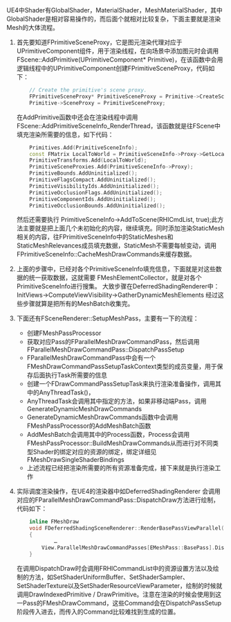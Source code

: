   UE4中Shader有GlobalShader，MaterialShader，MeshMaterialShader，其中GlobalShader是相对容易操作的，而后面个就相对比较复杂，下面主要就是渲染Mesh的大体流程。

1. 首先要知道FPrimitiveSceneProxy，它是图元渲染代理对应于UPrimitiveComponent组件，用于渲染线程，在向场景中添加图元时会调用FScene::AddPrimitive(UPrimitiveComponent* Primitive)，在该函数中会用逻辑线程中的UPrimitiveComponent创建FPrimitiveSceneProxy，代码如下：
    ```cpp
        // Create the primitive's scene proxy.
        FPrimitiveSceneProxy* PrimitiveSceneProxy = Primitive->CreateSceneProxy();
        Primitive->SceneProxy = PrimitiveSceneProxy;
    ```
    在AddPrimitive函数中还会在渲染线程中调用
    FScene::AddPrimitiveSceneInfo_RenderThread，该函数就是往FScene中填充渲染所需要的信息，如下代码：
    ```cpp
        Primitives.Add(PrimitiveSceneInfo);
        const FMatrix LocalToWorld = PrimitiveSceneInfo->Proxy->GetLocalToWorld();
        PrimitiveTransforms.Add(LocalToWorld);
        PrimitiveSceneProxies.Add(PrimitiveSceneInfo->Proxy);
        PrimitiveBounds.AddUninitialized();
        PrimitiveFlagsCompact.AddUninitialized();
        PrimitiveVisibilityIds.AddUninitialized();
        PrimitiveOcclusionFlags.AddUninitialized();
        PrimitiveComponentIds.AddUninitialized();
        PrimitiveOcclusionBounds.AddUninitialized();
    ```
    然后还需要执行 PrimitiveSceneInfo->AddToScene(RHICmdList, true);此方法主要就是把上面几个未初始化的内容，继续填充。同时添加渲染StaticMesh相关的内容，往FPrimitiveSceneInfo中的StaticMeshes和StaticMeshRelevances成员填充数据，StaticMesh不需要每帧变动，调用FPrimitiveSceneInfo::CacheMeshDrawCommands来缓存数据。

2. 上面的步骤中，已经对各个PrimitiveSceneInfo填充信息，下面就是对这些数据的统一获取数据，这就需要 FMeshElementCollector，就是对各个PrimitiveSceneInfo进行搜集。
    大致步骤在DeferredShadingRenderer中：InitViews->ComputeViewVisibility->GatherDynamicMeshElements 经过这些步骤就算是把所有的MeshBatch收集完。

3. 下面还有FSceneRenderer::SetupMeshPass，主要有一下的流程：
	+ 创建FMeshPassProcessor
	+ 获取对应Pass的FParallelMeshDrawCommandPass，然后调用FParallelMeshDrawCommandPass::DispatchPassSetup
	+ FParallelMeshDrawCommandPass中会有一个FMeshDrawCommandPassSetupTaskContext类型的成员变量，用于保存后面执行Task所需要的信息
	+ 创建一个FDrawCommandPassSetupTask来执行渲染准备操作，调用其中的AnyThreadTask()，
	+ AnyThreadTask会调用其中指定的方法，如果非移动端Pass，调用GenerateDynamicMeshDrawCommands
	+ GenerateDynamicMeshDrawCommands函数中会调用FMeshPassProcessor的AddMeshBatch函数
	+ AddMeshBatch会调用其中的Process函数，Process会调用FMeshPassProcessor::BuildMeshDrawCommands从而进行对不同类型Shader的绑定对应的资源的绑定，绑定详细见  FMeshDrawSingleShaderBindings
	+ 上述流程已经把渲染所需要的所有资源准备完成，接下来就是执行渲染工作
4. 实际调度渲染操作，在UE4的渲染器中如DeferredShadingRenderer 会调用对应的FParallelMeshDrawCommandPass::DispatchDraw方法进行绘制，代码如下：
    ```cpp
        inline FMeshDraw 
        void FDeferredShadingSceneRenderer::RenderBasePassViewParallel(FViewInfo& View, FRHICommandListImmediate& ParentCmdList, FExclusiveDepthStencil::Type BasePassDepthStencilAccess, const FMeshPassProcessorRenderState& InDrawRenderState)
        {
                …
            View.ParallelMeshDrawCommandPasses[EMeshPass::BasePass].DispatchDraw(&ParallelSet, ParentCmdList);
        }
    ```
    在调用DispatchDraw时会调用FRHICommandList中的资源设置方法以及绘制的方法，如SetShaderUniformBuffer、SetShaderSampler、SetShaderTexture以及SetShaderResourceViewParameter，绘制的时候就调用DrawIndexedPrimitive / DrawPrimitive。注意在渲染的时候会使用到这一Pass的FMeshDrawCommand，这些Command会在DispatchPassSetup阶段传入进去，而传入的Command比较难找到生成的位置。

